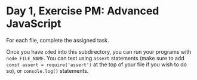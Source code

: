 # Day 1, Exercise PM: Advanced JavaScript

For each file, complete the assigned task.

Once you have `cd`ed into this subdirectory, you can run your programs with `node FILE_NAME`. You can test using `assert` statements (make sure to add `const assert = require('assert')` at the top of your file if you wish to do so), or `console.log()` statements.





